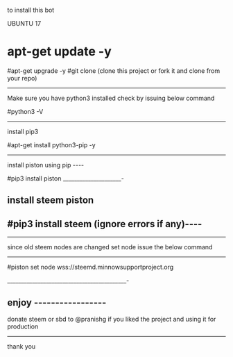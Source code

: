 to install this bot 

UBUNTU 17 

# apt-get update -y 
#apt-get upgrade -y 
#git clone (clone this project or fork it and clone from your repo)
_____________________________________
Make sure you have python3 installed  check by issuing below command 

#python3 -V

__________________________________________________________________________
install pip3

#apt-get install python3-pip -y

________________________________________________________________
install piston using pip ----


#pip3 install piston 
_____________________-


install steem piston 
----

#pip3 install steem   (ignore errors if any)----
----


____________________________________________________________________________________________
since old steem nodes are changed set node  issue the below command 

----


#piston set node wss://steemd.minnowsupportproject.org

___________________________________________-


enjoy  -----------------
--------------------------------------------------


donate steem or sbd to @pranishg if you liked the project and using it for production 

----------------

thank you 


